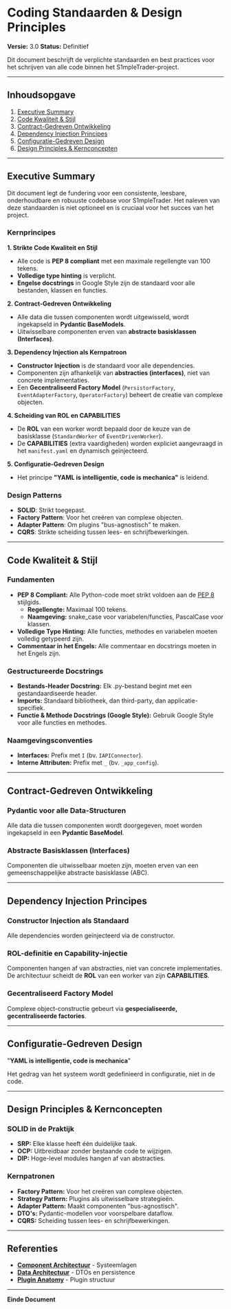 # Coding Standaarden & Design Principles

**Versie:** 3.0
**Status:** Definitief

Dit document beschrijft de verplichte standaarden en best practices voor het schrijven van alle code binnen het S1mpleTrader-project.

---

## **Inhoudsopgave**

1. [Executive Summary](#executive-summary)
2. [Code Kwaliteit & Stijl](#code-kwaliteit--stijl)
3. [Contract-Gedreven Ontwikkeling](#contract-gedreven-ontwikkeling)
4. [Dependency Injection Principes](#dependency-injection-principes)
5. [Configuratie-Gedreven Design](#configuratie-gedreven-design)
6. [Design Principles & Kernconcepten](#design-principles--kernconcepten)

---

## **Executive Summary**

Dit document legt de fundering voor een consistente, leesbare, onderhoudbare en robuuste codebase voor S1mpleTrader. Het naleven van deze standaarden is niet optioneel en is cruciaal voor het succes van het project.

### **Kernprincipes**

**1. Strikte Code Kwaliteit en Stijl**
-   Alle code is **PEP 8 compliant** met een maximale regellengte van 100 tekens.
-   **Volledige type hinting** is verplicht.
-   **Engelse docstrings** in Google Style zijn de standaard voor alle bestanden, klassen en functies.

**2. Contract-Gedreven Ontwikkeling**
-   Alle data die tussen componenten wordt uitgewisseld, wordt ingekapseld in **Pydantic BaseModels**.
-   Uitwisselbare componenten erven van **abstracte basisklassen (Interfaces)**.

**3. Dependency Injection als Kernpatroon**
-   **Constructor Injection** is de standaard voor alle dependencies.
-   Componenten zijn afhankelijk van **abstracties (interfaces)**, niet van concrete implementaties.
-   Een **Gecentraliseerd Factory Model** (`PersistorFactory`, `EventAdapterFactory`, `OperatorFactory`) beheert de creatie van complexe objecten.

**4. Scheiding van ROL en CAPABILITIES**
-   De **ROL** van een worker wordt bepaald door de keuze van de basisklasse (`StandardWorker` of `EventDrivenWorker`).
-   De **CAPABILITIES** (extra vaardigheden) worden expliciet aangevraagd in het `manifest.yaml` en dynamisch geïnjecteerd.

**5. Configuratie-Gedreven Design**
-   Het principe **"YAML is intelligentie, code is mechanica"** is leidend.

### **Design Patterns**

-   **SOLID**: Strikt toegepast.
-   **Factory Pattern**: Voor het creëren van complexe objecten.
-   **Adapter Pattern**: Om plugins "bus-agnostisch" te maken.
-   **CQRS**: Strikte scheiding tussen lees- en schrijfbewerkingen.

---

## **Code Kwaliteit & Stijl**

### **Fundamenten**

*   **PEP 8 Compliant:** Alle Python-code moet strikt voldoen aan de [PEP 8](https://peps.python.org/pep-0008/) stijlgids.
    *   **Regellengte:** Maximaal 100 tekens.
    *   **Naamgeving:** snake_case voor variabelen/functies, PascalCase voor klassen.
*   **Volledige Type Hinting:** Alle functies, methodes en variabelen moeten volledig getypeerd zijn.
*   **Commentaar in het Engels:** Alle commentaar en docstrings moeten in het Engels zijn.

### **Gestructureerde Docstrings**

*   **Bestands-Header Docstring:** Elk .py-bestand begint met een gestandaardiseerde header.
*   **Imports:** Standaard bibliotheek, dan third-party, dan applicatie-specifiek.
*   **Functie & Methode Docstrings (Google Style):** Gebruik Google Style voor alle functies en methodes.

### **Naamgevingsconventies**

*   **Interfaces:** Prefix met `I` (bv. `IAPIConnector`).
*   **Interne Attributen:** Prefix met `_` (bv. `_app_config`).

---

## **Contract-Gedreven Ontwikkeling**

### **Pydantic voor alle Data-Structuren**

Alle data die tussen componenten wordt doorgegeven, moet worden ingekapseld in een **Pydantic BaseModel**.

### **Abstracte Basisklassen (Interfaces)**

Componenten die uitwisselbaar moeten zijn, moeten erven van een gemeenschappelijke abstracte basisklasse (ABC).

---

## **Dependency Injection Principes**

### **Constructor Injection als Standaard**

Alle dependencies worden geïnjecteerd via de constructor.

### **ROL-definitie en Capability-injectie**

Componenten hangen af van abstracties, niet van concrete implementaties. De architectuur scheidt de **ROL** van een worker van zijn **CAPABILITIES**.

### **Gecentraliseerd Factory Model**

Complexe object-constructie gebeurt via **gespecialiseerde, gecentraliseerde factories**.

---

## **Configuratie-Gedreven Design**

"**YAML is intelligentie, code is mechanica**"

Het gedrag van het systeem wordt gedefinieerd in configuratie, niet in de code.

---

## **Design Principles & Kernconcepten**

### **SOLID in de Praktijk**

*   **SRP:** Elke klasse heeft één duidelijke taak.
*   **OCP:** Uitbreidbaar zonder bestaande code te wijzigen.
*   **DIP:** Hoge-level modules hangen af van abstracties.

### **Kernpatronen**

*   **Factory Pattern:** Voor het creëren van complexe objecten.
*   **Strategy Pattern:** Plugins als uitwisselbare strategieën.
*   **Adapter Pattern:** Maakt componenten "bus-agnostisch".
*   **DTO's:** Pydantic-modellen voor voorspelbare dataflow.
*   **CQRS:** Scheiding tussen lees- en schrijfbewerkingen.

---

## **Referenties**

- **[Component Architectuur](04_System_Architecture/01_Component_Architecture.md)** - Systeemlagen
- **[Data Architectuur](04_System_Architecture/02_Data_Architecture.md)** - DTOs en persistence
- **[Plugin Anatomy](03_Development/01_Plugin_Anatomy.md)** - Plugin structuur

---

**Einde Document**
